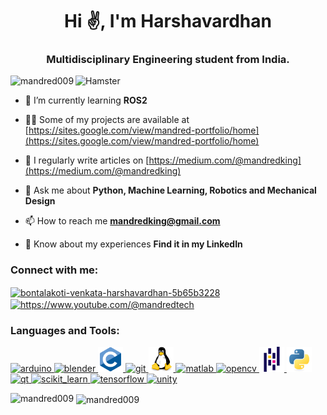 <h1 align="center">Hi ✌️, I'm Harshavardhan</h1>
<h3 align="center">Multidisciplinary Engineering student from India.</h3>
<img align="right" alt="Hamster" width="400" src="https://media.tenor.com/uM2-uNmwPi8AAAAi/hmm-inchresting.gif">

<p align="left"> <img src="https://komarev.com/ghpvc/?username=mandred009&label=Profile%20views&color=0e75b6&style=flat-square" alt="mandred009" /> </p>

- 🌱 I’m currently learning **ROS2**

- 👨‍💻 Some of my projects are available at [https://sites.google.com/view/mandred-portfolio/home](https://sites.google.com/view/mandred-portfolio/home)

- 📝 I regularly write articles on [https://medium.com/@mandredking](https://medium.com/@mandredking)

- 💬 Ask me about **Python, Machine Learning, Robotics and Mechanical Design**

- 📫 How to reach me **mandredking@gmail.com**

- 📄 Know about my experiences **Find it in my LinkedIn**

<h3 align="left">Connect with me:</h3>
<p align="left">
<a href="https://linkedin.com/in/bontalakoti-venkata-harshavardhan-5b65b3228" target="blank"><img align="center" src="https://raw.githubusercontent.com/rahuldkjain/github-profile-readme-generator/master/src/images/icons/Social/linked-in-alt.svg" alt="bontalakoti-venkata-harshavardhan-5b65b3228" height="30" width="40" /></a>
<a href="https://www.youtube.com/c/https://www.youtube.com/@mandredtech" target="blank"><img align="center" src="https://raw.githubusercontent.com/rahuldkjain/github-profile-readme-generator/master/src/images/icons/Social/youtube.svg" alt="https://www.youtube.com/@mandredtech" height="30" width="40" /></a>
</p>

<h3 align="left">Languages and Tools:</h3>
<p align="left"> <a href="https://www.arduino.cc/" target="_blank" rel="noreferrer"> <img src="https://cdn.worldvectorlogo.com/logos/arduino-1.svg" alt="arduino" width="40" height="40"/> </a> <a href="https://www.blender.org/" target="_blank" rel="noreferrer"> <img src="https://download.blender.org/branding/community/blender_community_badge_white.svg" alt="blender" width="40" height="40"/> </a> <a href="https://www.cprogramming.com/" target="_blank" rel="noreferrer"> <img src="https://raw.githubusercontent.com/devicons/devicon/master/icons/c/c-original.svg" alt="c" width="40" height="40"/> </a> <a href="https://git-scm.com/" target="_blank" rel="noreferrer"> <img src="https://www.vectorlogo.zone/logos/git-scm/git-scm-icon.svg" alt="git" width="40" height="40"/> </a> <a href="https://www.linux.org/" target="_blank" rel="noreferrer"> <img src="https://raw.githubusercontent.com/devicons/devicon/master/icons/linux/linux-original.svg" alt="linux" width="40" height="40"/> </a> <a href="https://www.mathworks.com/" target="_blank" rel="noreferrer"> <img src="https://upload.wikimedia.org/wikipedia/commons/2/21/Matlab_Logo.png" alt="matlab" width="40" height="40"/> </a> <a href="https://opencv.org/" target="_blank" rel="noreferrer"> <img src="https://www.vectorlogo.zone/logos/opencv/opencv-icon.svg" alt="opencv" width="40" height="40"/> </a> <a href="https://pandas.pydata.org/" target="_blank" rel="noreferrer"> <img src="https://raw.githubusercontent.com/devicons/devicon/2ae2a900d2f041da66e950e4d48052658d850630/icons/pandas/pandas-original.svg" alt="pandas" width="40" height="40"/> </a> <a href="https://www.python.org" target="_blank" rel="noreferrer"> <img src="https://raw.githubusercontent.com/devicons/devicon/master/icons/python/python-original.svg" alt="python" width="40" height="40"/> </a> <a href="https://www.qt.io/" target="_blank" rel="noreferrer"> <img src="https://upload.wikimedia.org/wikipedia/commons/0/0b/Qt_logo_2016.svg" alt="qt" width="40" height="40"/> </a> <a href="https://scikit-learn.org/" target="_blank" rel="noreferrer"> <img src="https://upload.wikimedia.org/wikipedia/commons/0/05/Scikit_learn_logo_small.svg" alt="scikit_learn" width="40" height="40"/> </a> <a href="https://www.tensorflow.org" target="_blank" rel="noreferrer"> <img src="https://www.vectorlogo.zone/logos/tensorflow/tensorflow-icon.svg" alt="tensorflow" width="40" height="40"/> </a> <a href="https://unity.com/" target="_blank" rel="noreferrer"> <img src="https://www.vectorlogo.zone/logos/unity3d/unity3d-icon.svg" alt="unity" width="40" height="40"/> </a> </p>

<p><img align="left" src="https://github-readme-stats.vercel.app/api/top-langs?username=mandred009&show_icons=true&locale=en&layout=compact" alt="mandred009" /></p>

<p>&nbsp;<img align="center" src="https://github-readme-stats.vercel.app/api?username=mandred009&show_icons=true&theme=dark&locale=en" alt="mandred009" /></p>
